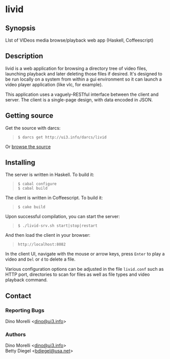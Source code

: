 # livid


## Synopsis

LIst of VIDeos media browse/playback web app (Haskell, Coffeescript)


## Description

livid is a web application for browsing a directory tree of
video files, launching playback and later deleting those files if
desired. It's designed to be run locally on a system from within a
gui environment so it can launch a video player application (like
vlc, for example).

This application uses a vaguely-RESTful interface between the client
and server. The client is a single-page design, with data encoded
in JSON.


## Getting source

Get the source with darcs:

>     $ darcs get http://ui3.info/darcs/livid

Or [browse the source](http://ui3.info/darcs/livid)


## Installing

The server is written in Haskell. To build it:

>     $ cabal configure
>     $ cabal build

The client is written in Coffeescript. To build it:

>     $ cake build

Upon successful compilation, you can start the server:

>     $ ./livid-srv.sh start|stop|restart

And then load the client in your browser:

>     http://localhost:8082

In the client UI, navigate with the mouse or arrow keys, press
`Enter` to play a video and `Del` or `d` to delete a file.

Various configuration options can be adjusted in the file
`livid.conf` such as HTTP port, directories to scan for files as
well as file types and video playback command.


## Contact

### Reporting Bugs

Dino Morelli <[dino@ui3.info](mailto:dino@ui3.info)>

### Authors

Dino Morelli <[dino@ui3.info](mailto:dino@ui3.info)>  
Betty Diegel <[bdiegel@usa.net](mailto:bdiegel@usa.net)>
